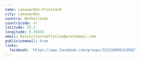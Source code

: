 ```yaml
---
name: Leeuwarden-Friesland
city: Leeuwarden
country: Netherlands
countrycode: nl
latitude: 53.2
longitude: 5.78333
email: Extinctionrebfryslan@protonmail.com
publiciseemail: true
links:
  facebook: 'https://www.facebook.com/groups/321310995413502'
---
```


